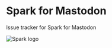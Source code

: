 # Spark for Mastodon
Issue tracker for Spark for Mastodon

![Spark logo](https://imgur.com/a/hCHOu4N)
